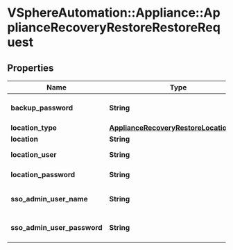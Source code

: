 # VSphereAutomation::Appliance::ApplianceRecoveryRestoreRestoreRequest

## Properties
Name | Type | Description | Notes
------------ | ------------- | ------------- | -------------
**backup_password** | **String** | a password for a backup piece | [optional] 
**location_type** | [**ApplianceRecoveryRestoreLocationType**](ApplianceRecoveryRestoreLocationType.md) |  | 
**location** | **String** | path or url | 
**location_user** | **String** | username for location | [optional] 
**location_password** | **String** | password for location | [optional] 
**sso_admin_user_name** | **String** | Administrators username for SSO. | [optional] 
**sso_admin_user_password** | **String** | The password for SSO admin user. | [optional] 


